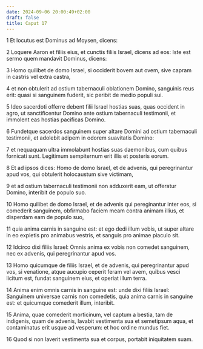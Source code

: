 ```yaml
---
date: 2024-09-06 20:00:49+02:00
draft: false
title: Caput 17
---
```





1 Et locutus est Dominus ad Moysen, dicens:

2 Loquere Aaron et filiis eius, et cunctis filiis Israel, dicens ad eos: Iste est sermo quem mandavit Dominus, dicens:

3 Homo quilibet de domo Israel, si occiderit bovem aut ovem, sive capram in castris vel extra castra,

4 et non obtulerit ad ostium tabernaculi oblationem Domino, sanguinis reus erit: quasi si sanguinem fuderit, sic peribit de medio populi sui.

5 Ideo sacerdoti offerre debent filii Israel hostias suas, quas occident in agro, ut sanctificentur Domino ante ostium tabernaculi testimonii, et immolent eas hostias pacificas Domino.

6 Fundetque sacerdos sanguinem super altare Domini ad ostium tabernaculi testimonii, et adolebit adipem in odorem suavitatis Domino:

7 et nequaquam ultra immolabunt hostias suas daemonibus, cum quibus fornicati sunt. Legitimum sempiternum erit illis et posteris eorum.

8 Et ad ipsos dices: Homo de domo Israel, et de advenis, qui peregrinantur apud vos, qui obtulerit holocaustum sive victimam,

9 et ad ostium tabernaculi testimonii non adduxerit eam, ut offeratur Domino, interibit de populo suo.

10 Homo quilibet de domo Israel, et de advenis qui pereginantur inter eos, si comederit sanguinem, obfirmabo faciem meam contra animam illius, et disperdam eam de populo suo,

11 quia anima carnis in sanguine est: et ego dedi illum vobis, ut super altare in eo expietis pro animabus vestris, et sanguis pro animae piaculo sit.

12 Idcirco dixi filiis Israel: Omnis anima ex vobis non comedet sanguinem, nec ex advenis, qui peregrinantur apud vos.

13 Homo quicumque de filiis Israel, et de advenis, qui peregrinantur apud vos, si venatione, atque aucupio ceperit feram vel avem, quibus vesci licitum est, fundat sanguinem eius, et operiat illum terra.

14 Anima enim omnis carnis in sanguine est: unde dixi filiis Israel: Sanguinem universae carnis non comedetis, quia anima carnis in sanguine est: et quicumque comederit illum, interibit.

15 Anima, quae comederit morticinum, vel captum a bestia, tam de indigenis, quam de advenis, lavabit vestimenta sua et semetipsum aqua, et contaminatus erit usque ad vesperum: et hoc ordine mundus fiet.

16 Quod si non laverit vestimenta sua et corpus, portabit iniquitatem suam.

